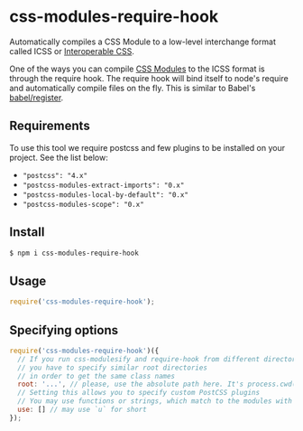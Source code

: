 css-modules-require-hook
========================

Automatically compiles a CSS Module to a low-level interchange format called ICSS or [Interoperable&nbsp;CSS](https://github.com/css-modules/icss).

One of the ways you can compile [CSS Modules](https://github.com/css-modules/css-modules) to the ICSS format is through the require hook. The require hook will bind itself to node's require and automatically compile files on the fly. This is similar to Babel's [babel/register](https://babeljs.io/docs/usage/require/).

## Requirements

To use this tool we require postcss and few plugins to be installed on your project. See the list below:

- `"postcss": "4.x"`
- `"postcss-modules-extract-imports": "0.x"`
- `"postcss-modules-local-by-default": "0.x"`
- `"postcss-modules-scope": "0.x"`

## Install

```bash
$ npm i css-modules-require-hook
```

## Usage

```javascript
require('css-modules-require-hook');
```

## Specifying options

```javascript
require('css-modules-require-hook')({
  // If you run css-modulesify and require-hook from different directories,
  // you have to specify similar root directories
  // in order to get the same class names
  root: '...', // please, use the absolute path here. It's process.cwd() by default
  // Setting this allows you to specify custom PostCSS plugins
  // You may use functions or strings, which match to the modules with the same name
  use: [] // may use `u` for short
});
```
